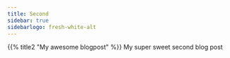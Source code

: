 ```yaml
---
title: Second
sidebar: true
sidebarlogo: fresh-white-alt
---
```


{{% title2 "My awesome blogpost" %}}
My super sweet second blog post
